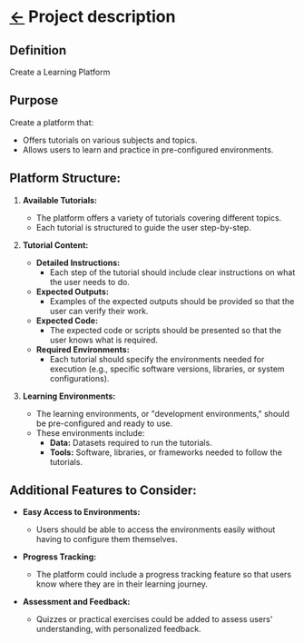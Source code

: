 <head><link rel="stylesheet" href="../md.css"/><script src="../md.js"></script></head>

[//]: #(Reference)
[readme_home]:   ../

# [&larr;][readme_home] Project description
## Definition
Create a Learning Platform

## Purpose
Create a platform that:
- Offers tutorials on various subjects and topics.
- Allows users to learn and practice in pre-configured environments.

## Platform Structure:

1. **Available Tutorials:**
   - The platform offers a variety of tutorials covering different topics.
   - Each tutorial is structured to guide the user step-by-step.

1. **Tutorial Content:**
   - **Detailed Instructions:** 
     - Each step of the tutorial should include clear instructions on what the user needs to do.
   - **Expected Outputs:** 
     - Examples of the expected outputs should be provided so that the user can verify their work.
   - **Expected Code:** 
     - The expected code or scripts should be presented so that the user knows what is required.
   - **Required Environments:**
     - Each tutorial should specify the environments needed for execution (e.g., specific software versions, libraries, or system configurations).

1. **Learning Environments:**
   - The learning environments, or "development environments," should be pre-configured and ready to use.
   - These environments include:
     - **Data:** Datasets required to run the tutorials.
     - **Tools:** Software, libraries, or frameworks needed to follow the tutorials.

## Additional Features to Consider:

- **Easy Access to Environments:**
  - Users should be able to access the environments easily without having to configure them themselves.

- **Progress Tracking:**
  - The platform could include a progress tracking feature so that users know where they are in their learning journey.

- **Assessment and Feedback:**
  - Quizzes or practical exercises could be added to assess users' understanding, with personalized feedback.

